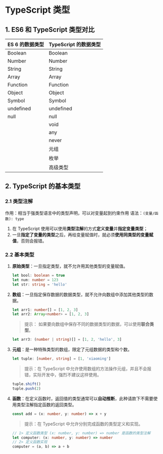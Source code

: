 # TypeScript 类型

## 1. ES6 和 TypeScript 类型对比

| ES 6 的数据类型 | TypeScript 的数据类型 |
| --------------- | --------------------- |
| Boolean         | Boolean               |
| Number          | Number                |
| String          | String                |
| Array           | Array                 |
| Function        | Function              |
| Object          | Object                |
| Symbol          | Symbol                |
| undefined       | undefined             |
| null            | null                  |
|                 | void                  |
|                 | any                   |
|                 | never                 |
|                 | 元组                  |
|                 | 枚举                  |
|                 | 高级类型              |

## 2. TypeScript 的基本类型

### 2.1 类型注解

作用：相当于强类型语言中的类型声明，可以对变量起到约束作用
语法：`(变量/函数): type`

1. 在 TypeScript 使用可以使用**类型注解**的方式**定义变量**并**指定变量类型**；
2. 一旦**指定了变量的类型**之后，再给变量赋值时，就必须**使用同类型的变量赋值**，否则会报错。

### 2.2 基本类型

1. **原始类型**：一旦指定类型，就不允许用其他类型的变量赋值。

   ```ts
   let bool: boolean = true
   let num: number = 123
   let str: string = 'hello'
   ```

2. **数组**：一旦指定保存数据的数据类型，就不允许向数组中添加其他类型的数据。

   ```ts
   let arr1: number[] = [1, 2, 3]
   let arr2: Array<number> = [1, 2, 3]
   ```

   > 提示： 如果要向数组中保存不同的数据类型的数据，可以使用**联合类型**。

   ```ts
   let arr3: (number | string)[] = [1, 2, 'hello', 3]
   ```

3. **元组**：是一种特殊类型的数组，限定了元组数据的类型和个数。

   ```ts
   let tuple: [number, string] = [1, 'xiaoming']
   ```

   > 提示：在 TypeScript 中允许使用数组的方法操作元组，并且不会报错，实际开发中，强烈不建议这样使用。

   ```ts
   tuple.shift()
   tuple.push(2)
   ```

4. **函数**：在定义函数时，返回值的类型通常可以**自动推断**，此种请款下不需要使用类型注解指定函数的返回类型。

   ```ts
   const add = (x: number, y: number) => x + y
   ```

   > 提示：在 TypeScript 中允许分别完成函数的类型定义和实现。

   ```ts
   // 1> 定义函数类型 (x: number, y: number) => number 是函数的类型注解
   let computer: (x: number, y: number) => number
   // 2> 定义函数实现
   computer = (a, b) => a + b
   ```
